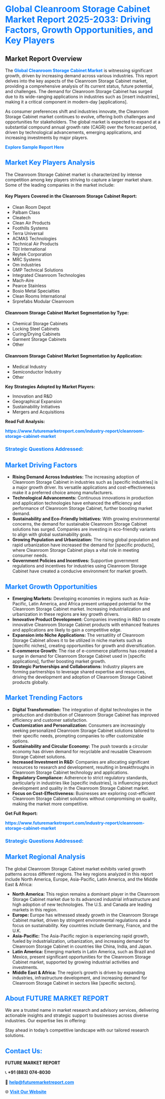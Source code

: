 <h1 style="color: #007BFF;">Global Cleanroom Storage Cabinet Market Report 2025-2033: Driving Factors, Growth Opportunities, and Key Players</h1>

<section id="overview">
<h2>Market Report Overview</h2>
<p>The <a href="https://www.futuremarketreport.com/industry-report/cleanroom-storage-cabinet-market" style="color: #007BFF; text-decoration: none;"><strong>Global Cleanroom Storage Cabinet Market</strong></a> is witnessing significant growth, driven by increasing demand across various industries. This report delves into the key aspects of the Cleanroom Storage Cabinet market, providing a comprehensive analysis of its current status, future potential, and challenges. The demand for Cleanroom Storage Cabinet has surged due to its wide-ranging applications in industries such as [insert industries], making it a critical component in modern-day [applications].</p>
<p>As consumer preferences shift and industries innovate, the Cleanroom Storage Cabinet market continues to evolve, offering both challenges and opportunities for stakeholders. The global market is expected to expand at a substantial compound annual growth rate (CAGR) over the forecast period, driven by technological advancements, emerging applications, and increasing investments by major players.</p>
</section>

<section id="overview">
<p><a href="https://www.futuremarketreport.com/request-sample/reportId=87464" style="color: #007BFF; text-decoration: none;"><strong>Explore Sample Report Here</strong></a></p>
</section>

<section id="key-players">
<h2 style="color: #007BFF;">Market Key Players Analysis</h2>
<p>The Cleanroom Storage Cabinet market is characterized by intense competition among key players striving to capture a larger market share. Some of the leading companies in the market include:</p>
<h4>Key Players Covered in the Cleanroom Storage Cabinet Report:</h4>
<ul><li>Clean Room Depot</li><li>Palbam Class</li><li>Cleatech</li><li>Clean Air Products</li><li>Foothills Systems</li><li>Terra Universal</li><li>ACMAS Technologies</li><li>Technical Air Products</li><li>TDI International</li><li>Reytek Corporation</li><li>MRC Systems</li><li>Om industries</li><li>GMP Technical Solutions</li><li>Integrated Cleanroom Technologies</li><li>Mach-Aire</li><li>Pearce Stainless</li><li>Bosio Metal Specialties</li><li>Clean Rooms International</li><li>Srprefabs Modular Cleanroom</li></ul>
<h4>Cleanroom Storage Cabinet Market Segmentation by Type:</h4>
<ul><li>Chemical Storage Cabinets</li><li>Locking Steel Cabinets</li><li>Curing/Drying Cabinets</li><li>Garment Storage Cabinets</li><li>Other</li></ul>

<h4>Cleanroom Storage Cabinet Market Segmentation by Application:</h4>
<ul><li>Medical Industry</li><li>Semiconductor Industry</li><li>Other</li></ul>
<p><strong>Key Strategies Adopted by Market Players:</strong></p>
<ul>
<li>Innovation and R&D</li>
<li>Geographical Expansion</li>
<li>Sustainability Initiatives</li>
<li>Mergers and Acquisitions</li>
</ul>
</section>

<section>
<p><strong>Read Full Analysis: </strong></p><a href="https://www.futuremarketreport.com/industry-report/cleanroom-storage-cabinet-market" style="color: #007BFF; text-decoration: none;"><strong>https://www.futuremarketreport.com/industry-report/cleanroom-storage-cabinet-market</strong></a>
<h3 style="color: #007BFF;">Strategic Questions Addressed:</h3>
</section>

<section id="driving-factors">
<h2 style="color: #007BFF;">Market Driving Factors</h2>
<ul>
<li><strong>Rising Demand Across Industries:</strong> The increasing adoption of Cleanroom Storage Cabinet in industries such as [specific industries] is a major growth driver. Its versatile applications and cost-effectiveness make it a preferred choice among manufacturers.</li>
<li><strong>Technological Advancements:</strong> Continuous innovations in production and application technologies have enhanced the efficiency and performance of Cleanroom Storage Cabinet, further boosting market demand.</li>
<li><strong>Sustainability and Eco-Friendly Initiatives:</strong> With growing environmental concerns, the demand for sustainable Cleanroom Storage Cabinet solutions has surged. Companies are investing in eco-friendly variants to align with global sustainability goals.</li>
<li><strong>Growing Population and Urbanization:</strong> The rising global population and rapid urbanization have increased the demand for [specific products], where Cleanroom Storage Cabinet plays a vital role in meeting consumer needs.</li>
<li><strong>Government Policies and Incentives:</strong> Supportive government regulations and incentives for industries using Cleanroom Storage Cabinet have created a conducive environment for market growth.</li>
</ul>
</section>

<section id="growth-opportunities">
<h2 style="color: #007BFF;">Market Growth Opportunities</h2>
<ul>
<li><strong>Emerging Markets:</strong> Developing economies in regions such as Asia-Pacific, Latin America, and Africa present untapped potential for the Cleanroom Storage Cabinet market. Increasing industrialization and urbanization in these regions are key growth drivers.</li>
<li><strong>Innovative Product Development:</strong> Companies investing in R&D to create innovative Cleanroom Storage Cabinet products with enhanced features and applications are likely to gain a competitive edge.</li>
<li><strong>Expansion into Niche Applications:</strong> The versatility of Cleanroom Storage Cabinet allows it to be utilized in niche markets such as [specific niches], creating opportunities for growth and diversification.</li>
<li><strong>E-commerce Growth:</strong> The rise of e-commerce platforms has created a surge in demand for Cleanroom Storage Cabinet used in [specific applications], further boosting market growth.</li>
<li><strong>Strategic Partnerships and Collaborations:</strong> Industry players are forming partnerships to leverage shared expertise and resources, driving the development and adoption of Cleanroom Storage Cabinet products globally.</li>
</ul>
</section>

<section id="trending-factors">
<h2 style="color: #007BFF;">Market Trending Factors</h2>
<ul>
<li><strong>Digital Transformation:</strong> The integration of digital technologies in the production and distribution of Cleanroom Storage Cabinet has improved efficiency and customer satisfaction.</li>
<li><strong>Customization and Personalization:</strong> Consumers are increasingly seeking personalized Cleanroom Storage Cabinet solutions tailored to their specific needs, prompting companies to offer customizable options.</li>
<li><strong>Sustainability and Circular Economy:</strong> The push towards a circular economy has driven demand for recyclable and reusable Cleanroom Storage Cabinet solutions.</li>
<li><strong>Increased Investment in R&D:</strong> Companies are allocating significant resources to research and development, resulting in breakthroughs in Cleanroom Storage Cabinet technology and applications.</li>
<li><strong>Regulatory Compliance:</strong> Adherence to strict regulatory standards, particularly in industries like [specific industries], is influencing product development and quality in the Cleanroom Storage Cabinet market.</li>
<li><strong>Focus on Cost-Effectiveness:</strong> Businesses are exploring cost-efficient Cleanroom Storage Cabinet solutions without compromising on quality, making the market more competitive.</li>
</ul>
</section>

<section>
<p><strong>Get Full Report: </strong></p><a href="https://www.futuremarketreport.com/industry-report/cleanroom-storage-cabinet-market" style="color: #007BFF; text-decoration: none;"><strong>https://www.futuremarketreport.com/industry-report/cleanroom-storage-cabinet-market</strong></a>
<h3 style="color: #007BFF;">Strategic Questions Addressed:</h3>
</section>


<section id="regional-analysis">
<h2 style="color: #007BFF;">Market Regional Analysis</h2>
<p>The global Cleanroom Storage Cabinet market exhibits varied growth patterns across different regions. The key regions analyzed in this report include North America, Europe, Asia-Pacific, Latin America, and the Middle East & Africa:</p>
<ul>
<li><strong>North America:</strong> This region remains a dominant player in the Cleanroom Storage Cabinet market due to its advanced industrial infrastructure and high adoption of new technologies. The U.S. and Canada are leading markets in this region.</li>
<li><strong>Europe:</strong> Europe has witnessed steady growth in the Cleanroom Storage Cabinet market, driven by stringent environmental regulations and a focus on sustainability. Key countries include Germany, France, and the U.K.</li>
<li><strong>Asia-Pacific:</strong> The Asia-Pacific region is experiencing rapid growth, fueled by industrialization, urbanization, and increasing demand for Cleanroom Storage Cabinet in countries like China, India, and Japan.</li>
<li><strong>Latin America:</strong> Emerging markets in Latin America, such as Brazil and Mexico, present significant opportunities for the Cleanroom Storage Cabinet market, supported by growing industrial activities and investments.</li>
<li><strong>Middle East & Africa:</strong> The region’s growth is driven by expanding industries, infrastructure development, and increasing demand for Cleanroom Storage Cabinet in sectors like [specific sectors].</li>
</ul>
</section>

<footer>
<h2 style="color: #007BFF;">About FUTURE MARKET REPORT</h2>
<p>We are a trusted name in market research and advisory services, delivering actionable insights and strategic support to businesses across diverse industries. Our expertise lies in offering:</p>

<p>Stay ahead in today’s competitive landscape with our tailored research solutions.</p>

<h2 style="color: #007BFF;">Contact Us:</h2>
<p><strong>FUTURE MARKET REPORT</strong></p>
<p>📞 <strong>+91 (883) 074-8030</strong></p>
<p>📧 <strong><a href="mailto:help@futuremarketreport.com" style="color: #007BFF;">help@futuremarketreport.com</a></strong></p>
<p>🌐 <strong><a href="https://www.futuremarketreport.com/" style="color: #007BFF;">Visit Our Website</a></strong></p>
</footer>